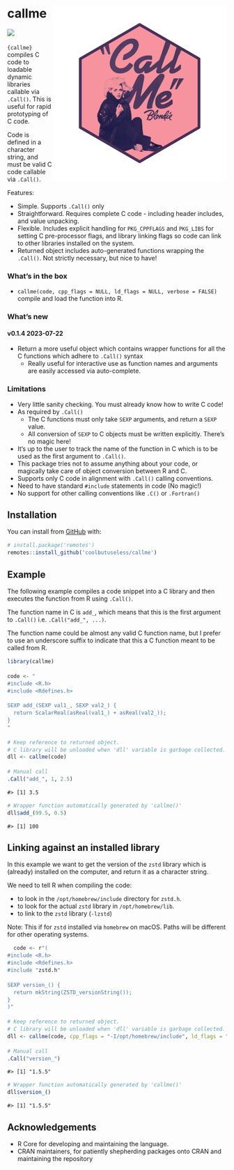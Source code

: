 
<!-- README.md is generated from README.Rmd. Please edit that file -->

# callme <img src="man/figures/logo.png" align="right" height="400/"/>

<!-- badges: start -->

![](https://img.shields.io/badge/cool-useless-green.svg)
<!-- badges: end -->

`{callme}` compiles C code to loadable dynamic libraries callable via
`.Call()`. This is useful for rapid prototyping of C code.

Code is defined in a character string, and must be valid C code callable
via `.Call()`.

Features:

- Simple. Supports `.Call()` only
- Straightforward. Requires complete C code - including header includes,
  and value unpacking.
- Flexible. Includes explicit handling for `PKG_CPPFLAGS` and `PKG_LIBS`
  for setting C pre-processor flags, and library linking flags so code
  can link to other libraries installed on the system.
- Returned object includes auto-generated functions wrapping the
  `.Call()`. Not strictly necessary, but nice to have!

### What’s in the box

- `callme(code, cpp_flags = NULL, ld_flags = NULL, verbose = FALSE)`
  compile and load the function into R.

### What’s new

#### v0.1.4 2023-07-22

- Return a more useful object which contains wrapper functions for all
  the C functions which adhere to `.Call()` syntax
  - Really useful for interactive use as function names and arguments
    are easily accessed via auto-complete.

### Limitations

- Very little sanity checking. You must already know how to write C
  code!
- As required by `.Call()`
  - The C functions must only take `SEXP` arguments, and return a `SEXP`
    value.
  - All conversion of `SEXP` to C objects must be written explicitly.
    There’s no magic here!
- It’s up to the user to track the name of the function in C which is to
  be used as the first argument to `.Call()`.
- This package tries not to assume anything about your code, or
  magically take care of object conversion between R and C.
- Supports only C code in alignment with `.Call()` calling conventions.
- Need to have standard `#include` statements in code (No magic!)
- No support for other calling conventions like `.C()` or `.Fortran()`

## Installation

You can install from [GitHub](https://github.com/coolbutuseless/callme)
with:

``` r
# install.package('remotes')
remotes::install_github('coolbutuseless/callme')
```

## Example

The following example compiles a code snippet into a C library and then
executes the function from R using `.Call()`.

The function name in C is `add_`, which means that this is the first
argument to `.Call()` i.e. `.Call("add_", ...)`.

The function name could be almost any valid C function name, but I
prefer to use an underscore suffix to indicate that this a C function
meant to be called from R.

``` r
library(callme)

code <- "
#include <R.h>
#include <Rdefines.h>

SEXP add_(SEXP val1_, SEXP val2_) {
  return ScalarReal(asReal(val1_) + asReal(val2_));
}
"

# Keep reference to returned object.
# C library will be unloaded when 'dll' variable is garbage collected.
dll <- callme(code)

# Manual call
.Call("add_", 1, 2.5)
```

    #> [1] 3.5

``` r
# Wrapper function automatically generated by 'callme()'
dll$add_(99.5, 0.5)
```

    #> [1] 100

## Linking against an installed library

In this example we want to get the version of the `zstd` library which
is (already) installed on the computer, and return it as a character
string.

We need to tell R when compiling the code:

- to look in the `/opt/homebrew/include` directory for `zstd.h`.
- to look for the actual `zstd` library in `/opt/homebrew/lib`.
- to link to the `zstd` library (`-lzstd`)

Note: This if for `zstd` installed via `homebrew` on macOS. Paths will
be different for other operating systems.

``` r
  code <- r"(
#include <R.h>
#include <Rdefines.h>
#include "zstd.h"
  
SEXP version_() {
  return mkString(ZSTD_versionString());
}
)"

# Keep reference to returned object.
# C library will be unloaded when 'dll' variable is garbage collected.
dll <- callme(code, cpp_flags = "-I/opt/homebrew/include", ld_flags = "-L/opt/homebrew/lib -lzstd")

# Manual call
.Call("version_")
```

    #> [1] "1.5.5"

``` r
# Wrapper function automatically generated by 'callme()'
dll$version_()
```

    #> [1] "1.5.5"

## Acknowledgements

- R Core for developing and maintaining the language.
- CRAN maintainers, for patiently shepherding packages onto CRAN and
  maintaining the repository
